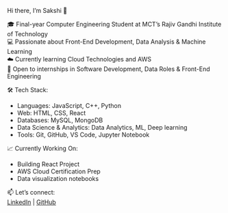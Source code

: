 Hi there, I’m Sakshi 👋

🎓 Final-year Computer Engineering Student at MCT’s Rajiv Gandhi Institute of Technology  
💻 Passionate about Front-End Development, Data Analysis & Machine Learning  
☁️ Currently learning Cloud Technologies and AWS  
🚀 Open to internships in Software Development, Data Roles & Front-End Engineering

🛠️ Tech Stack:
- Languages: JavaScript, C++, Python
- Web: HTML, CSS, React
- Databases: MySQL, MongoDB
- Data Science & Analytics: Data Analytics, ML, Deep learning
- Tools: Git, GitHub, VS Code, Jupyter Notebook

📈 Currently Working On:
- Building React Project
- AWS Cloud Certification Prep
- Data visualization notebooks

📫 Let’s connect:  
[LinkedIn](https://www.linkedin.com/in/sakshishinde25) | [GitHub](https://github.com/sakshi250904)
